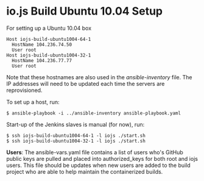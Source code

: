 # io.js Build Ubuntu 10.04 Setup

For setting up a Ubuntu 10.04 box

```text
Host iojs-build-ubuntu1004-64-1
  HostName 104.236.74.50
  User root
Host iojs-build-ubuntu1004-32-1
  HostName 104.236.77.77
  User root
```

Note that these hostnames are also used in the *ansible-inventory* file. The IP addresses will need to be updated each time the servers are reprovisioned.

To set up a host, run:

```text
$ ansible-playbook -i ../ansible-inventory ansible-playbook.yaml
```

Start-up of the Jenkins slaves is manual (for now), run:

```text
$ ssh iojs-build-ubuntu1004-64-1 -l iojs ./start.sh
$ ssh iojs-build-ubuntu1004-32-1 -l iojs ./start.sh
``` 

**Users**: The ansible-vars.yaml file contains a list of users who's GitHub public keys are pulled and placed into authorized_keys for both root and iojs users. This file should be updates when new users are added to the build project who are able to help maintain the containerized builds.
